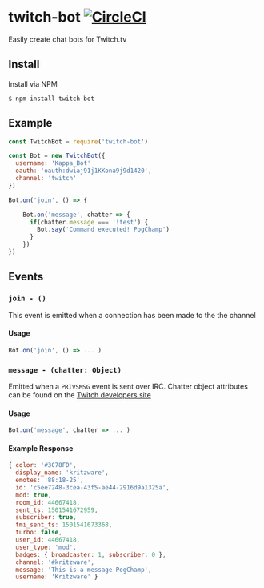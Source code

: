 # twitch-bot [![CircleCI](https://circleci.com/gh/kritzware/twitch-bot.svg?style=svg&circle-token=3d338af28058e84dde13bee88751a50f55aefab3)](https://circleci.com/gh/kritzware/twitch-bot)
Easily create chat bots for Twitch.tv

## Install
Install via NPM
```
$ npm install twitch-bot
```

## Example
```javascript
const TwitchBot = require('twitch-bot')

const Bot = new TwitchBot({
  username: 'Kappa_Bot'
  oauth: 'oauth:dwiaj91j1KKona9j9d1420',
  channel: 'twitch'
})

Bot.on('join', () => {

    Bot.on('message', chatter => {
      if(chatter.message === '!test') {
        Bot.say('Command executed! PogChamp')
      }
    })
})
```

## Events
### `join - ()`
This event is emitted when a connection has been made to the the channel
#### Usage
```javascript
Bot.on('join', () => ... )
```


### `message - (chatter: Object)`
Emitted when a `PRIVSMSG` event is sent over IRC. Chatter object attributes can be found on the [Twitch developers site](https://dev.twitch.tv/docs/v5/guides/irc/#privmsg-twitch-tags)

#### Usage
```javascript
Bot.on('message', chatter => ... )
```

#### Example Response
```javascript
{ color: '#3C78FD',
  display_name: 'kritzware',
  emotes: '88:18-25',
  id: 'c5ee7248-3cea-43f5-ae44-2916d9a1325a',
  mod: true,
  room_id: 44667418,
  sent_ts: 1501541672959,
  subscriber: true,
  tmi_sent_ts: 1501541673368,
  turbo: false,
  user_id: 44667418,
  user_type: 'mod',
  badges: { broadcaster: 1, subscriber: 0 },
  channel: '#kritzware',
  message: 'This is a message PogChamp',
  username: 'Kritzware' }
  ```
